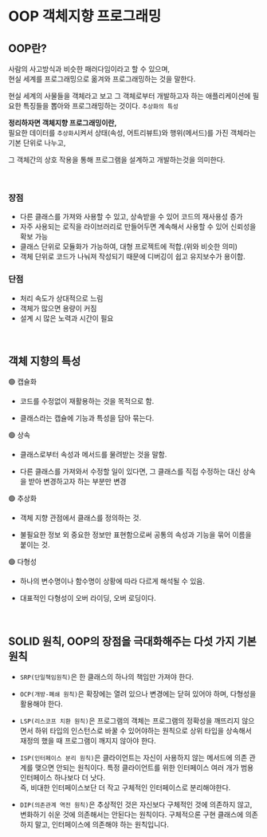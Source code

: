 # OOP 객체지향 프로그래밍

## OOP란? 
사람의 사고방식과 비슷한 패러다임이라고 할 수 있으며, <br> 
현실 세계를 프로그래밍으로 옮겨와 프로그래밍하는 것을 말한다. <br>

현실 세계의 사물들을 객체라고 보고 그 객체로부터 개발하고자 하는 애플리케이션에 필요한 특징들을 뽑아와 프로그래밍하는 것이다.  `추상화의 특성`



**정리하자면 객체지향 프로그래밍이란,**<br> 필요한 데이터를 `추상화`시켜서 상태(속성, 어트리뷰트)와 행위(메서드)를 가진 객체라는 기본 단위로 나누고,

그 객체간의 상호 작용을 통해 프로그램을 설계하고 개발하는것을 의미한다.
 
 <br>

### 장점

- 다른 클래스를 가져와 사용할 수 있고, 상속받을 수 있어 코드의 재사용성 증가
- 자주 사용되는 로직을 라이브러리로 만들어두면 계속해서 사용할 수 있어 신뢰성을 확보 가능
- 클래스 단위로 모듈화가 가능하여, 대형 프로젝트에 적합.(위와 비슷한 의미)
- 객체 단위로 코드가 나눠져 작성되기 때문에 디버깅이 쉽고 유지보수가 용이함.
 

### 단점

- 처리 속도가 상대적으로 느림
- 객체가 많으면 용량이 커짐
- 설계 시 많은 노력과 시간이 필요
 
<br>



## 객체 지향의 특성
 

🟢 캡슐화

- 코드를 수정없이 재활용하는 것을 목적으로 함.

- 클래스라는 캡슐에 기능과 특성을 담아 묶는다. 


🟢 상속

- 클래스로부터 속성과 메서드를 물려받는 것을 말함.

- 다른 클래스를 가져와서 수정할 일이 있다면, 그 클래스를 직접 수정하는 대신 상속을 받아 변경하고자 하는 부분만 변경

 

🟢 추상화

- 객체 지향 관점에서 클래스를 정의하는 것.

- 불필요한 정보 외 중요한 정보만 표현함으로써 공통의 속성과 기능을 묶어 이름을 붙이는 것.

    

🟢 다형성

- 하나의 변수명이나 함수명이 상황에 따라 다르게 해석될 수 있음.

- 대표적인 다형성이 오버 라이딩, 오버 로딩이다.

<br>

## SOLID 원칙, OOP의 장점을 극대화해주는 다섯 가지 기본 원칙

- `SRP(단일책임원칙)`은 한 클래스의 하나의 책임만 가져야 한다.

- `OCP(개방-폐쇄 원칙)`은 확장에는 열려 있으나 변경에는 닫혀 있어야 하며, 다형성을 활용해야 한다.

- `LSP(리스코프 치환 원칙)`은 프로그램의 객체는 프로그램의 정확성을 깨뜨리지 않으면서 하위 타입의 인스턴스로 바꿀 수 있어야하는 원칙으로 상위 타입을 상속해서 재정의 했을 때 프로그램이 깨지지 않아야 한다.

- `ISP(인터페이스 분리 원칙)`은 클라이언트는 자신이 사용하지 않는 메서드에 의존 관계를 맺으면 안되는 원칙이다. 특정 클라이언트를 위한 인터페이스 여러 개가 범용 인터페이스 하나보다 더 낫다.<br> 즉, 비대한 인터페이스보단 더 작고 구체적인 인터페이스로 분리해야한다.

- `DIP(의존관계 역전 원칙)`은 추상적인 것은 자신보다 구체적인 것에 의존하지 않고, 변화하기 쉬운 것에 의존해서는 안된다는 원칙이다. 구체적으론 구현 클래스에 의존하지 말고, 인터페이스에 의존해야 하는 원칙입니다.